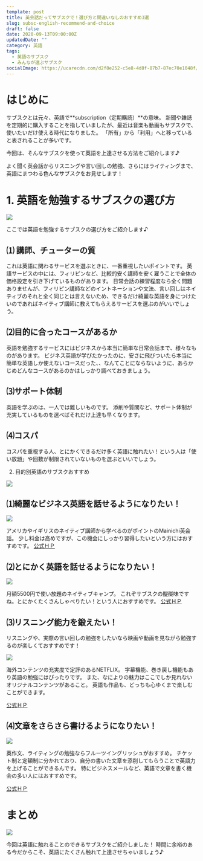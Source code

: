 ```yaml
---
template: post
title: 英会話だってサブスクで！選び方と間違いなしのおすすめ3選
slug: subsc-english-recommend-and-choice
draft: false
date: 2020-09-13T09:00:00Z
updatedDate: ""
category: 英語
tags:
  - 英語のサブスク
  - みんなが選ぶサブスク
socialImage: https://ucarecdn.com/d2f8e252-c5e8-4d8f-87b7-87ec70e1048f/
---
```


# はじめに

サブスクとは元々、英語で**subscription（定期購読）**の意味。
新聞や雑誌を定期的に購入することを指していましたが、最近は音楽も動画もサブスクで、使いたいだけ使える時代になりました。
「所有」から「利用」へと移っていると表されることが多いです。

今回は、そんなサブスクを使って英語を上達させる方法をご紹介します♪

よく聞く英会話からリスニングや言い回しの勉強、さらにはライティングまで、英語にまつわる色んなサブスクをお見せします！

# 1. 英語を勉強するサブスクの選び方

![](https://ucarecdn.com/1c31c003-d63e-4e72-badd-5f6a3177d9bb/)

ここでは英語を勉強するサブスクの選び方をご紹介します♪

## ⑴ 講師、チューターの質
これは英語に関わるサービスを選ぶときに、一番重視したいポイントです。
英語サービスの中には、フィリピンなど、比較的安く講師を安く雇うことで全体の価格設定を引き下げているものがあります。
日常会話の練習程度なら全く問題ありませんが、フィリピン講師などのイントネーションや文法、言い回しはネイティブのそれと全く同じとは言えないため、できるだけ綺麗な英語を身につけたいのであればネイティブ講師に教えてもらえるサービスを選ぶのがいいでしょう。

## ⑵目的に合ったコースがあるか
英語を勉強するサービスにはビジネスから本当に簡単な日常会話まで、様々なものがあります。
ビジネス英語が学びたかったのに、安さに飛びついたら本当に簡単な英語しか使えないコースだった、、なんてことにならないように、あらかじめどんなコースがあるのかはしっかり調べておきましょう。

## ⑶サポート体制
英語を学ぶのは、一人では難しいものです。
添削や質問など、サポート体制が充実しているものを選べばそれだけ上達も早くなります。

## ⑷コスパ
コスパを重視する人、とにかくできるだけ多く英語に触れたい！という人は「使い放題」や回数が制限されていないものを選ぶといいでしょう。

2. 目的別英語のサブスクおすすめ

![](https://ucarecdn.com/6ece24d5-fdc5-433b-aace-38a30a54e46b/)


## ⑴綺麗なビジネス英語を話せるようになりたい！

![](https://ucarecdn.com/ceb5312f-b79a-4801-bc23-bc9731b03311/)

アメリカやイギリスのネイティブ講師から学べるのがポイントのMainichi英会話。
少し料金は高めですが、この機会にしっかり習得したいという方にはおすすめです。
[公式ＨＰ](https://www.mainichieikaiwa.jp/)

## ⑵とにかく英語を話せるようになりたい！
![](https://ucarecdn.com/2ca49521-4f68-4ecb-be55-9642239f7f20/)

月額5500円で使い放題のネイティブキャンプ。
これぞサブスクの醍醐味ですね。とにかくたくさんしゃべりたい！という人におすすめです。
[公式ＨＰ](https://www.google.com/aclk?sa=l&ai=DChcSEwiB9JunzuLrAhX8wRYFHf-fAAIYABAAGgJ0bA&sig=AOD64_2vjqOD21LdW_QWHFuVAkfd6JMtmA&q&adurl&ved=2ahUKEwjEuJSnzuLrAhW4wosBHRtyDpYQ0Qx6BAgaEAE)

## ⑶リスニング能力を鍛えたい！

リスニングや、実際の言い回しの勉強をしたいなら映画や動画を見ながら勉強するのが楽しくておすすめです！

![](https://ucarecdn.com/cfdce30e-e3f0-47f3-a3a4-921d9cbc49cc/)

海外コンテンツの充実度で定評のあるNETFLIX。
字幕機能、巻き戻し機能もあり英語の勉強にはぴったりです。
また、なによりの魅力はここでしか見れないオリジナルコンテンツがあること。
英語も作品も、どっちも心ゆくまで楽しむことができます。

[公式ＨＰ](https://www.netflix.com/)

## ⑷文章をさらさら書けるようになりたい！

![](https://ucarecdn.com/c67c5dce-fb96-4904-885d-bac563aa9a8c/)

英作文、ライティングの勉強ならフルーツイングリッシュがおすすめ。
チケット制と定額制に分かれており、自分の書いた文章を添削してもらうことで英語力を上げることができるんです。
特にビジネスメールなど、英語で文章を書く機会の多い人にはおすすめです。

[公式ＨＰ](https://www.fruitfulenglish.com/customers/index_v2.html?utm_expid=.G_0DoEKJRlev_cVGJ1brRg.1&utm_referrer=https%3A%2F%2Fenglishhub.jp%2Fenglishschool%2Ffruitful-english)


# まとめ
![](https://ucarecdn.com/c91f8ab9-8a86-47d4-93d0-40c509dc3993/)

今回は英語に触れることのできるサブスクをご紹介しました！
時間に余裕のある今だからこそ、英語にたくさん触れて上達させちゃいましょう♪
